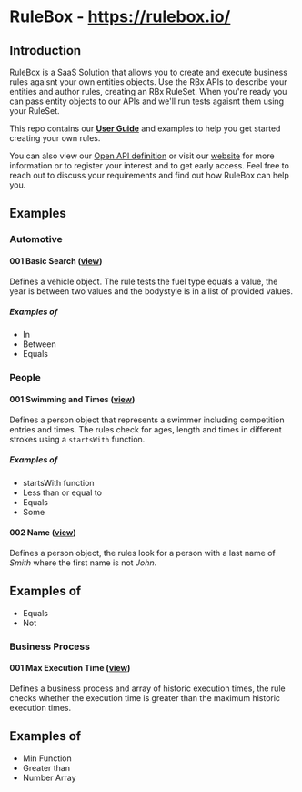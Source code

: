 # RuleBox - https://rulebox.io/

## Introduction <a name="introduction"></a>
RuleBox is a SaaS Solution that allows you to create and execute business rules agaisnt your own entities objects. Use the RBx APIs to describe your entities and author rules, creating an RBx RuleSet. When you're ready you can pass entity objects to our APIs and we'll run tests agaisnt them using your RuleSet.

This repo contains our **[User Guide](User_Guide.md)** and examples to help you get started creating your own rules.

You can also view our [Open API definition](https://app-execution-api-prod-uks-001.azurewebsites.net/swagger/index.html) or visit our [website](https://rulebox.io/) for more information or to register your interest and to get early access. Feel free to reach out to discuss your requirements and find out how RuleBox can help you.

## Examples

### Automotive

#### 001 Basic Search ([view](examples/automotive/001_basic_search.md))
Defines a vehicle object. The rule tests the fuel type equals a value, the year is between two values and the bodystyle is in a list of provided values.

##### Examples of
- In
- Between
- Equals

### People
#### 001 Swimming and Times ([view](examples/people/001_swimming_times.md))
Defines a person object that represents a swimmer including competition entries and times. The rules check for ages, length and times in different strokes using a `startsWith` function.

##### Examples of
- startsWith function
- Less than or equal to
- Equals
- Some

#### 002 Name ([view](examples/people/002_name.md))
Defines a person object, the rules look for a person with a last name of *Smith* where the first name is not *John*.

## Examples of
- Equals
- Not

### Business Process

#### 001 Max Execution Time ([view](examples/business_process/001_execution_time_max.md))
Defines a business process and array of historic execution times, the rule checks whether the execution time is greater than the maximum historic execution times.

## Examples of
- Min Function
- Greater than
- Number Array